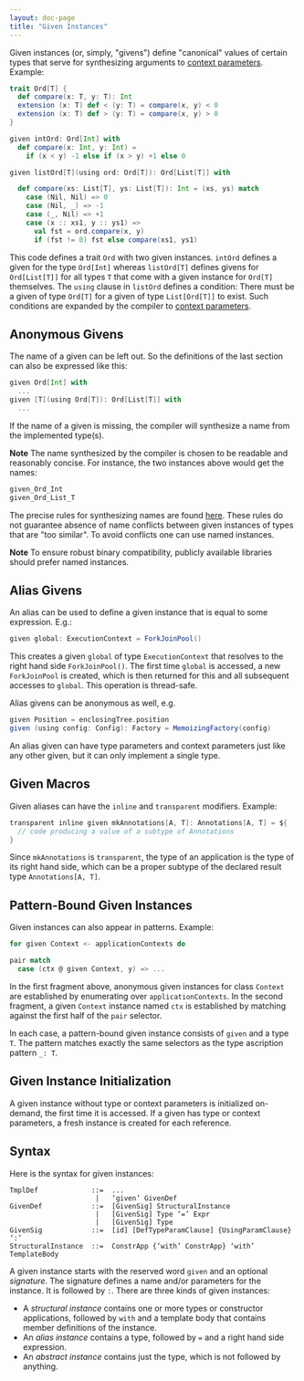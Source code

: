 ```yaml
---
layout: doc-page
title: "Given Instances"
---
```


Given instances (or, simply, "givens") define "canonical" values of certain types
that serve for synthesizing arguments to [context parameters](./using-clauses.html). Example:

```scala
trait Ord[T] {
  def compare(x: T, y: T): Int
  extension (x: T) def < (y: T) = compare(x, y) < 0
  extension (x: T) def > (y: T) = compare(x, y) > 0
}

given intOrd: Ord[Int] with
  def compare(x: Int, y: Int) =
    if (x < y) -1 else if (x > y) +1 else 0

given listOrd[T](using ord: Ord[T]): Ord[List[T]] with

  def compare(xs: List[T], ys: List[T]): Int = (xs, ys) match
    case (Nil, Nil) => 0
    case (Nil, _) => -1
    case (_, Nil) => +1
    case (x :: xs1, y :: ys1) =>
      val fst = ord.compare(x, y)
      if (fst != 0) fst else compare(xs1, ys1)

```
This code defines a trait `Ord` with two given instances. `intOrd` defines
a given for the type `Ord[Int]` whereas `listOrd[T]` defines givens
for `Ord[List[T]]` for all types `T` that come with a given instance for `Ord[T]`
themselves. The `using` clause in `listOrd` defines a condition: There must be a
given of type `Ord[T]` for a given of type `List[Ord[T]]` to exist.
Such conditions are expanded by the compiler to [context
parameters](./using-clauses.html).

## Anonymous Givens

The name of a given can be left out. So the definitions
of the last section can also be expressed like this:
```scala
given Ord[Int] with
  ...
given [T](using Ord[T]): Ord[List[T]] with
  ...
```
If the name of a given is missing, the compiler will synthesize a name from
the implemented type(s).

**Note** The name synthesized by the compiler is chosen to be readable and reasonably concise. For instance, the two instances above would get the names:
```scala
given_Ord_Int
given_Ord_List_T
```
The precise rules for synthesizing names are found [here](./relationship-implicits.html#anonymous-given-instances). These rules do not guarantee absence of name conflicts between
given instances of types that are "too similar". To avoid conflicts one can
use named instances.

**Note** To ensure robust binary compatibility, publicly available libraries should prefer named instances.

## Alias Givens

An alias can be used to define a given instance that is equal to some expression. E.g.:
```scala
given global: ExecutionContext = ForkJoinPool()
```
This creates a given `global` of type `ExecutionContext` that resolves to the right
hand side `ForkJoinPool()`.
The first time `global` is accessed, a new `ForkJoinPool` is created, which is then
returned for this and all subsequent accesses to `global`. This operation is thread-safe.

Alias givens can be anonymous as well, e.g.
```scala
given Position = enclosingTree.position
given (using config: Config): Factory = MemoizingFactory(config)
```

An alias given can have type parameters and context parameters just like any other given,
but it can only implement a single type.

## Given Macros

Given aliases can have the `inline` and `transparent` modifiers.
Example:
```scala
transparent inline given mkAnnotations[A, T]: Annotations[A, T] = ${
  // code producing a value of a subtype of Annotations
}
```
Since `mkAnnotations` is `transparent`, the type of an application is the type of its right hand side, which can be a proper subtype of the declared result type `Annotations[A, T]`.

## Pattern-Bound Given Instances

Given instances can also appear in patterns. Example:

```scala
for given Context <- applicationContexts do

pair match
  case (ctx @ given Context, y) => ...
```
In the first fragment above, anonymous given instances for class `Context` are established by enumerating over `applicationContexts`. In the second fragment, a given `Context`
instance named `ctx` is established by matching against the first half of the `pair` selector.

In each case, a pattern-bound given instance consists of `given` and a type `T`. The pattern matches exactly the same selectors as the type ascription pattern `_: T`.

## Given Instance Initialization

A given instance without type or context parameters is initialized on-demand, the first
time it is accessed. If a given has type or context parameters, a fresh instance
is created for each reference.

## Syntax

Here is the syntax for given instances:

```
TmplDef             ::=  ...
                     |   ‘given’ GivenDef
GivenDef            ::=  [GivenSig] StructuralInstance
                     |   [GivenSig] Type ‘=’ Expr
                     |   [GivenSig] Type
GivenSig            ::=  [id] [DefTypeParamClause] {UsingParamClause} ‘:’
StructuralInstance  ::=  ConstrApp {‘with’ ConstrApp} ‘with’ TemplateBody
```

A given instance starts with the reserved word `given` and an optional _signature_. The signature
defines a name and/or parameters for the instance. It is followed by `:`. There are three kinds
of given instances:

 - A _structural instance_ contains one or more types or constructor applications, followed by `with` and a template body
that contains member definitions of the instance.
 - An _alias instance_ contains a type, followed by `=` and a right hand side expression.
 - An _abstract instance_ contains just the type, which is not followed by anything.
